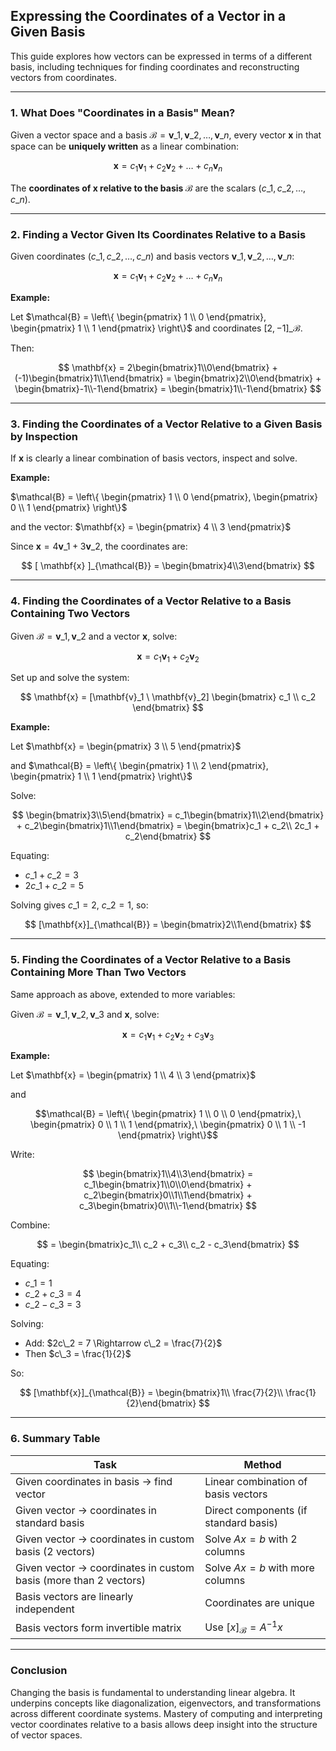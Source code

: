 ## **Expressing the Coordinates of a Vector in a Given Basis**

This guide explores how vectors can be expressed in terms of a different basis, including techniques for finding coordinates and reconstructing vectors from coordinates.

---

### **1. What Does "Coordinates in a Basis" Mean?**

Given a vector space and a basis $`\mathcal{B} = {\mathbf{v}\_1, \mathbf{v}\_2, \dots, \mathbf{v}\_n}`$, 
every vector $`\mathbf{x}`$ in that space can be **uniquely written** as a linear combination:

$$
\mathbf{x} = c_1\mathbf{v}_1 + c_2\mathbf{v}_2 + \dots + c_n\mathbf{v}_n
$$

The **coordinates of $`\mathbf{x}`$ relative to the basis $`\mathcal{B}`$** are the scalars $`(c\_1, c\_2, \dots, c\_n)`$.

---

### **2. Finding a Vector Given Its Coordinates Relative to a Basis**

Given coordinates $`(c\_1, c\_2, \dots, c\_n)`$ and basis vectors $`{\mathbf{v}\_1, \mathbf{v}\_2, \dots, \mathbf{v}\_n}`$:

$$
\mathbf{x} = c_1\mathbf{v}_1 + c_2\mathbf{v}_2 + \dots + c_n\mathbf{v}_n
$$

**Example:**

Let $`\mathcal{B} = \left\{ \begin{pmatrix} 1 \\ 0 \end{pmatrix}, \begin{pmatrix} 1 \\ 1 \end{pmatrix} \right\}`$ and coordinates $`[2, -1]\_{\mathcal{B}}`$.


Then:

$$
\mathbf{x} = 2\begin{bmatrix}1\\0\end{bmatrix} + (-1)\begin{bmatrix}1\\1\end{bmatrix} = \begin{bmatrix}2\\0\end{bmatrix} + \begin{bmatrix}-1\\-1\end{bmatrix} = \begin{bmatrix}1\\-1\end{bmatrix}
$$

---

### **3. Finding the Coordinates of a Vector Relative to a Given Basis by Inspection**

If $`\mathbf{x}`$ is clearly a linear combination of basis vectors, inspect and solve.

**Example:**

$`\mathcal{B} = \left\{ \begin{pmatrix} 1 \\ 0 \end{pmatrix}, \begin{pmatrix} 0 \\ 1 \end{pmatrix} \right\}`$  

and the vector: $`\mathbf{x} = \begin{pmatrix} 4 \\ 3 \end{pmatrix}`$


Since $`\mathbf{x} = 4\mathbf{v}\_1 + 3\mathbf{v}\_2`$, the coordinates are:

$$
[ \mathbf{x} ]_{\mathcal{B}} = \begin{bmatrix}4\\3\end{bmatrix}
$$

---

### **4. Finding the Coordinates of a Vector Relative to a Basis Containing Two Vectors**

Given $`\mathcal{B} = {\mathbf{v}\_1, \mathbf{v}\_2}`$ and a vector $`\mathbf{x}`$, solve:

$$
\mathbf{x} = c_1\mathbf{v}_1 + c_2\mathbf{v}_2
$$

Set up and solve the system:

$$
\mathbf{x} = [\mathbf{v}_1 \ \mathbf{v}_2] \begin{bmatrix} c_1 \\ c_2 \end{bmatrix}
$$

**Example:**

Let $`\mathbf{x} = \begin{pmatrix} 3 \\ 5 \end{pmatrix}`$  

and $`\mathcal{B} = \left\{ \begin{pmatrix} 1 \\ 2 \end{pmatrix}, \begin{pmatrix} 1 \\ 1 \end{pmatrix} \right\}`$


Solve:

$$
\begin{bmatrix}3\\5\end{bmatrix} = c_1\begin{bmatrix}1\\2\end{bmatrix} + c_2\begin{bmatrix}1\\1\end{bmatrix} = \begin{bmatrix}c_1 + c_2\\ 2c_1 + c_2\end{bmatrix}
$$

Equating:

* $`c\_1 + c\_2 = 3`$
* $`2c\_1 + c\_2 = 5`$

Solving gives $`c\_1 = 2`$, $`c\_2 = 1`$, so:

$$
[\mathbf{x}]_{\mathcal{B}} = \begin{bmatrix}2\\1\end{bmatrix}
$$

---

### **5. Finding the Coordinates of a Vector Relative to a Basis Containing More Than Two Vectors**

Same approach as above, extended to more variables:

Given $`\mathcal{B} = {\mathbf{v}\_1, \mathbf{v}\_2, \mathbf{v}\_3}`$ and $`\mathbf{x}`$, solve:

$$
\mathbf{x} = c_1\mathbf{v}_1 + c_2\mathbf{v}_2 + c_3\mathbf{v}_3
$$

**Example:**

Let $`\mathbf{x} = \begin{pmatrix} 1 \\ 4 \\ 3 \end{pmatrix}`$  

and

$$\mathcal{B} = \left\{ 
\begin{pmatrix} 1 \\ 0 \\ 0 \end{pmatrix},\ 
\begin{pmatrix} 0 \\ 1 \\ 1 \end{pmatrix},\ 
\begin{pmatrix} 0 \\ 1 \\ -1 \end{pmatrix} 
\right\}$$


Write:

$$
\begin{bmatrix}1\\4\\3\end{bmatrix} = c_1\begin{bmatrix}1\\0\\0\end{bmatrix} + c_2\begin{bmatrix}0\\1\\1\end{bmatrix} + c_3\begin{bmatrix}0\\1\\-1\end{bmatrix}
$$

Combine:

$$
= \begin{bmatrix}c_1\\ c_2 + c_3\\ c_2 - c_3\end{bmatrix}
$$

Equating:

* $`c\_1 = 1`$
* $`c\_2 + c\_3 = 4`$
* $`c\_2 - c\_3 = 3`$

Solving:

* Add: $`2c\_2 = 7 \Rightarrow c\_2 = \frac{7}{2}`$
* Then $`c\_3 = \frac{1}{2}`$

So:

$$
[\mathbf{x}]_{\mathcal{B}} = \begin{bmatrix}1\\ \frac{7}{2}\\ \frac{1}{2}\end{bmatrix}
$$

---

### **6. Summary Table**

| Task                                                             | Method                                           |
| ---------------------------------------------------------------- |--------------------------------------------------|
| Given coordinates in basis → find vector                         | Linear combination of basis vectors              |
| Given vector → coordinates in standard basis                     | Direct components (if standard basis)            |
| Given vector → coordinates in custom basis (2 vectors)           | Solve $`Ax = b`$ with 2 columns                  |
| Given vector → coordinates in custom basis (more than 2 vectors) | Solve $`Ax = b`$ with more columns               |
| Basis vectors are linearly independent                           | Coordinates are unique                           |
| Basis vectors form invertible matrix                             | Use $`\left[ x \right]_{\mathcal{B}} = A^{-1}x`$ |

---

### **Conclusion**

Changing the basis is fundamental to understanding linear algebra. It underpins concepts like diagonalization, 
eigenvectors, and transformations across different coordinate systems. Mastery of computing and interpreting 
vector coordinates relative to a basis allows deep insight into the structure of vector spaces.

